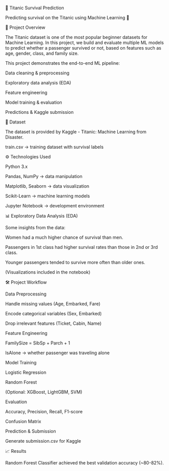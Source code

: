 🚢 Titanic Survival Prediction

Predicting survival on the Titanic using Machine Learning 🚀

📌 Project Overview

The Titanic dataset is one of the most popular beginner datasets for Machine Learning.
In this project, we build and evaluate multiple ML models to predict whether a passenger survived or not, based on features such as age, gender, class, and family size.

This project demonstrates the end-to-end ML pipeline:

Data cleaning & preprocessing

Exploratory data analysis (EDA)

Feature engineering

Model training & evaluation

Predictions & Kaggle submission

📂 Dataset

The dataset is provided by Kaggle - Titanic: Machine Learning from Disaster.

train.csv → training dataset with survival labels

⚙️ Technologies Used

Python 3.x

Pandas, NumPy → data manipulation

Matplotlib, Seaborn → data visualization

Scikit-Learn → machine learning models

Jupyter Notebook → development environment

📊 Exploratory Data Analysis (EDA)

Some insights from the data:

Women had a much higher chance of survival than men.

Passengers in 1st class had higher survival rates than those in 2nd or 3rd class.

Younger passengers tended to survive more often than older ones.

(Visualizations included in the notebook)

🛠️ Project Workflow

Data Preprocessing

Handle missing values (Age, Embarked, Fare)

Encode categorical variables (Sex, Embarked)

Drop irrelevant features (Ticket, Cabin, Name)

Feature Engineering

FamilySize = SibSp + Parch + 1

IsAlone → whether passenger was traveling alone

Model Training

Logistic Regression

Random Forest

(Optional: XGBoost, LightGBM, SVM)

Evaluation

Accuracy, Precision, Recall, F1-score

Confusion Matrix

Prediction & Submission

Generate submission.csv for Kaggle

📈 Results

Random Forest Classifier achieved the best validation accuracy (~80-82%).
